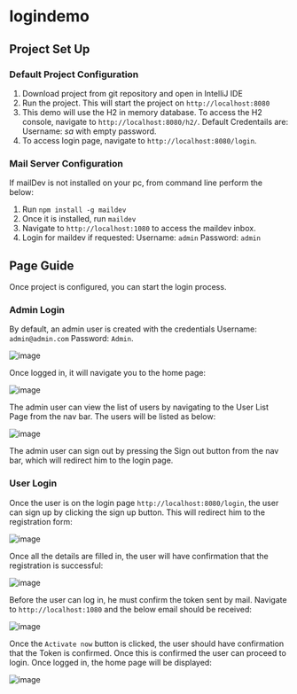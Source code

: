 # logindemo

## Project Set Up

### Default Project Configuration
1. Download project from git repository and open in IntelliJ IDE
2. Run the project. This will start the project on `http://localhost:8080`
3. This demo will use the H2 in memory database. To access the H2 console, navigate to `http://localhost:8080/h2/`. Default Credentails are: Username: *sa* with empty password.
4. To access login page, navigate to `http://localhost:8080/login`.

### Mail Server Configuration
If mailDev is not installed on your pc, from command line perform the below:
1. Run `npm install -g maildev`
2. Once it is installed, run `maildev`
3. Navigate to `http://localhost:1080` to access the maildev inbox.
4. Login for maildev if requested: Username: `admin` Password: `admin`


## Page Guide

Once project is configured, you can start the login process.

### Admin Login

By default, an admin user is created with the credentials Username: `admin@admin.com` Password: `Admin`. 

![image](https://user-images.githubusercontent.com/23236705/155667557-511b5891-04ce-40e8-8142-ad484b949f1b.png)

Once logged in, it will navigate you to the home page:

![image](https://user-images.githubusercontent.com/23236705/155667481-86d1b20b-9d3e-4634-b753-a2d2bcaada70.png)

The admin user can view the list of users by navigating to the User List Page from the nav bar. The users will be listed as below:

![image](https://user-images.githubusercontent.com/23236705/155668107-3ab95397-5e48-4f5a-857b-045800b269df.png)

The admin user can sign out by pressing the Sign out button from the nav bar, which will redirect him to the login page.

### User Login

Once the user is on the login page `http://localhost:8080/login`, the user can sign up by clicking the sign up button. This will redirect him to the registration form:

![image](https://user-images.githubusercontent.com/23236705/155668737-cdae00c0-bbd0-4819-bc9f-9e02e56acc83.png)

Once all the details are filled in, the user will have confirmation that the registration is successful:

![image](https://user-images.githubusercontent.com/23236705/155668794-2755eb77-7753-4b5a-bb1b-c9f199b8f8de.png)

Before the user can log in, he must confirm the token sent by mail. Navigate to `http://localhost:1080` and the below email should be received: 

![image](https://user-images.githubusercontent.com/23236705/155668968-fd2113a4-c1af-4d34-83c6-bcf6d4afe7be.png)

Once the `Activate now` button is clicked, the user should have confirmation that the Token is confirmed. Once this is confirmed the user can proceed to login. Once logged in, the home page will be displayed:

![image](https://user-images.githubusercontent.com/23236705/155669370-4f10a33e-c879-48b2-99ce-118cb40cd654.png)







